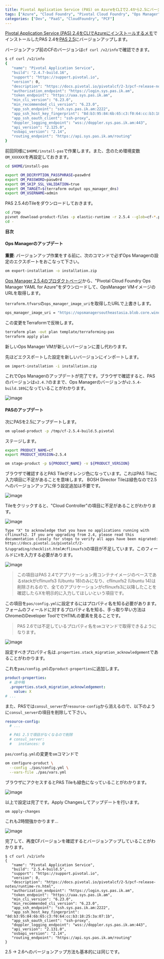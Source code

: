 ```yaml
---
title: Pivotal Application Service (PAS) on AzureをCLIで2.4から2.5にバージョンアップするメモ
tags: ["Azure", "Cloud Foundry", "Pivotal Cloud Foundry", "Ops Manager", "PAS"]
categories: ["Dev", "PaaS", "CloudFoundry", "PCF"]
---
```


[Pivotal Application Service (PAS) 2.4をCLIでAzureにインストールするメモ](https://blog.ik.am/entries/481)でインストールしたPAS 2.4を[PAS 2.5](https://docs.pivotal.io/pivotalcf/2-5)にバージョンアップします。

バージョンアップ前のCFのバージョンは`cf curl /v2/info`で確認できます。

```sh
$ cf curl /v2/info
{
   "name": "Pivotal Application Service",
   "build": "2.4.7-build.16",
   "support": "https://support.pivotal.io",
   "version": 0,
   "description": "https://docs.pivotal.io/pivotalcf/2-3/pcf-release-notes/runtime-rn.html",
   "authorization_endpoint": "https://login.sys.pas.ik.am",
   "token_endpoint": "https://uaa.sys.pas.ik.am",
   "min_cli_version": "6.23.0",
   "min_recommended_cli_version": "6.23.0",
   "app_ssh_endpoint": "ssh.sys.pas.ik.am:2222",
   "app_ssh_host_key_fingerprint": "8d:b3:95:84:6b:65:c3:f0:64:cc:b3:18:25:3a:07:1b",
   "app_ssh_oauth_client": "ssh-proxy",
   "doppler_logging_endpoint": "wss://doppler.sys.pas.ik.am:443",
   "api_version": "2.125.0",
   "osbapi_version": "2.14",
   "routing_endpoint": "https://api.sys.pas.ik.am/routing"
}
```

前回同様に`$HOME/install-pas`で作業します。また、念のため環境変数`OM_XXXXXX`を再設定しておきます。


```sh
cd $HOME/install-pas

export OM_DECRYPTION_PASSPHRASE=pasw0rd
export OM_PASSWORD=pasw0rd
export OM_SKIP_SSL_VALIDATION=true
export OM_TARGET=$(terraform output ops_manager_dns)
export OM_USERNAME=admin
```

PAS 2.5.4のTileをダウンロードしておきます。

```sh
cd /tmp
pivnet download-product-files -p elastic-runtime -r 2.5.4 --glob=cf-*.pivotal
cd -
```
**目次**
<!-- toc -->

#### Ops Managerのアップデート

**重要**: バージョンアップ作業をする前に、次のコマンドで必ずOps Managerの設定のエクスポートをおこなって下さい。

```sh
om export-installation -o installation.zip
```

[Ops Manager 2.5.4のプロダクトページ](https://network.pivotal.io/products/ops-manager#/releases/371351)から、"Pivotal Cloud Foundry Ops Manager YAML for Azure"をダウンロードして、OpsManager VMイメージのURLを取得します。

`terraform.tfvars`の`ops_manager_image_uri`を取得したURLで上書きします。

```sh
ops_manager_image_uri = "https://opsmanagersoutheastasia.blob.core.windows.net/images/ops-manager-2.5.4-build.189.vhd"
```

この変更をTerraformで反映します。

```sh
terraform plan -out plan template/terraforming-pas
terraform apply plan
```

新しいOps Manager VMが新しいバージョンに差し代わります。

先ほどエクスポートした設定を新しいバージョンにインポートします。

```sh
om import-installation -i installation.zip
```

これでOps Managerのアップデートが完了です。ブラウザで確認すると、PASのバージョンは`v2.4.7`のままで、Ops Managerのバージョンが`v2.5.4-build.189`になっていることがわかります。

![image](https://user-images.githubusercontent.com/106908/58190490-929c6480-7cf7-11e9-84a4-4f12e00cf5f1.png)


#### PASのアップデート

次にPASを2.5にアップデートします。

```sh
om upload-product -p /tmp/cf-2.5.4-build.5.pivotal
```

ステージします。

```sh
export PRODUCT_NAME=cf
export PRODUCT_VERSION=2.5.4

om stage-product -p ${PRODUCT_NAME} -v ${PRODUCT_VERSION}
```

ブラウザで確認するとPAS Tileがオレンジ色になっています。これはPAS Tileに入力項目に不足があることを意味します。
BOSH Director Tileは緑色なので2.5へのバージョンアップに伴う設定追加は不要です。

![image](https://user-images.githubusercontent.com/106908/58191585-d5f7d280-7cf9-11e9-898d-16588a15fa27.png)

Tileをクリックすると、"Cloud Controller"の項目に不足があることがわかります。

![image](https://user-images.githubusercontent.com/106908/58191639-f6279180-7cf9-11e9-8485-360d972c2d8d.png)

`Type "X" to acknowledge that you have no applications running with cflinuxfs2. If you are upgrading from 2.4, please read this documentation closely for steps to verify all apps have been migrated: https://docs.pivotal.io/pivotalcf/2-5/upgrading/checklist.html#cflinuxfs3`の項目が不足しています。このフィールドに`X`を入力する必要があります。

![image](https://user-images.githubusercontent.com/106908/58191680-0f304280-7cfa-11e9-95d4-a24979842a98.png)

> この項目はPAS 2.4でアプリケーション用コンテナイメージのベースであるstackがcflinuxfs3 (Ubuntu 18)のみになり、cflinuxfs2 (Ubuntu 14)は削除されるので、全てのアプリケーションがcflinuxfs3に以降したことを確認したらXを明示的に入力してほしいという項目です。

この項目を`pas/config.yml`に設定するにはプロパティ名を知る必要があります。フォームのフィールドに対するプロパティ名を知る、手っ取り早い方法はChromeのDeveloper ToolででHTMLの要素を見ることです。

> PAS 2.6では不足しているプロパティ名を`om`コマンドで取得できるようになります。

![image](https://user-images.githubusercontent.com/106908/58191740-2f600180-7cfa-11e9-8bb3-5f4be0965e6b.png)

設定すべきプロパティ名は`.properties.stack_migration_acknowledgement`であることがわかります。

これを`pas/config.yml`の`product-properties`に追加します。

```yaml
product-properties:
  # 途中略
  .properties.stack_migration_acknowledgement:
    value: X
# ...
```

また、PASでは`consul_server`が`resource-config`から消えるので、以下のように`consul_server`の項目を削除して下さい。

```yaml
resource-config:
  # ...

  # PAS 2.5で項目がなくなるので削除
  # consul_server:
  #   instances: 0
```

`pas/config.yml`の変更を`om`コマンドで

```sh
om configure-product \
  --config ./pas/config.yml \
  --vars-file ./pas/vars.yml
```

ブラウザにアクセスするとPAS Tileも緑色になっていることがわかります。

![image](https://user-images.githubusercontent.com/106908/58192265-494e1400-7cfb-11e9-9399-959d1a4df28f.png)

以上で設定は完了です。Apply Changesしてアップデートを行います。

```sh
om apply-changes
```

これも2時間強かかります...

![image](https://user-images.githubusercontent.com/106908/58200800-9f788280-7d0e-11e9-8951-f6bfdafef4f0.png)

完了して、再度CFバージョンを確認するとバージョンアップしていることがわかります。

```
$ cf curl /v2/info
{
   "name": "Pivotal Application Service",
   "build": "2.5.4-build.5",
   "support": "https://support.pivotal.io",
   "version": 0,
   "description": "https://docs.pivotal.io/pivotalcf/2-5/pcf-release-notes/runtime-rn.html",
   "authorization_endpoint": "https://login.sys.pas.ik.am",
   "token_endpoint": "https://uaa.sys.pas.ik.am",
   "min_cli_version": "6.23.0",
   "min_recommended_cli_version": "6.23.0",
   "app_ssh_endpoint": "ssh.sys.pas.ik.am:2222",
   "app_ssh_host_key_fingerprint": "8d:b3:95:84:6b:65:c3:f0:64:cc:b3:18:25:3a:07:1b",
   "app_ssh_oauth_client": "ssh-proxy",
   "doppler_logging_endpoint": "wss://doppler.sys.pas.ik.am:443",
   "api_version": "2.131.0",
   "osbapi_version": "2.14",
   "routing_endpoint": "https://api.sys.pas.ik.am/routing"
}
```

2.5 -> 2.6へのバージョンアップ方法も基本的には同じです。
